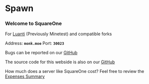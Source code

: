 # Spawn

### Welcome to SquareOne

For [Luanti](https://www.luanti.org/) (Previously Minetest) and compatible forks

Address: **`monk.moe`**
Port: **`30023`**

Bugs can be reported on our [GitHub](https://github.com/monk-afk/SquareOne/issues)

The source code for this webside is also on our [GitHub](https://github.com/monk-afk/SquareOne)

How much does a server like SquareOne cost? Feel free to review the [Expenses Summary](/pages/expenses.html)


